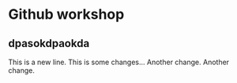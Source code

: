 # Github workshop
## dpasokdpaokda
This is a new line.
This is some changes...
Another change.
Another change.
